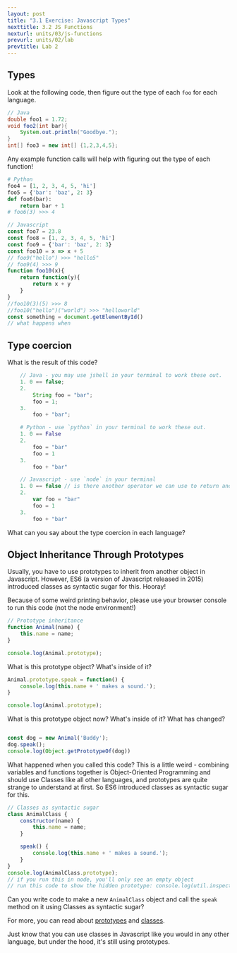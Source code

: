 ```yaml
---
layout: post
title: "3.1 Exercise: Javascript Types"
nexttitle: 3.2 JS Functions
nexturl: units/03/js-functions
prevurl: units/02/lab
prevtitle: Lab 2
--- 
```


## Types

Look at the following code, then figure out the type of each `foo` for each language.

```java
// Java
double foo1 = 1.72;
void foo2(int bar){
    System.out.println("Goodbye.");
}
int[] foo3 = new int[] {1,2,3,4,5};
```

Any example function calls will help with figuring out the type of each function!

```python
# Python
foo4 = [1, 2, 3, 4, 5, 'hi']
foo5 = {'bar': 'baz', 2: 3}
def foo6(bar):
    return bar + 1
# foo6(3) >>> 4
```

```javascript
// Javascript
const foo7 = 23.8
const foo8 = [1, 2, 3, 4, 5, 'hi']
const foo9 = {'bar': 'baz', 2: 3}
const foo10 = x => x + 5
// foo9("hello") >>> "hello5"
// foo9(4) >>> 9
function foo10(x){
    return function(y){
        return x + y
    }
}
//foo10(3)(5) >>> 8
//foo10("hello")("world") >>> "helloworld"
const something = document.getElementById()
// what happens when 
```

## Type coercion

What is the result of this code?

```java
    // Java - you may use jshell in your terminal to work these out. 
    1. 0 == false;
    2. 
        String foo = "bar"; 
        foo = 1;
    3. 
        foo + "bar";
```

```python
    # Python - use `python` in your terminal to work these out.
    1. 0 == False 
    2. 
        foo = "bar"
        foo = 1
    3. 
        foo + "bar"
```

```javascript
    // Javascript - use `node` in your terminal
    1. 0 == false // is there another operator we can use to return another result? 
    2. 
        var foo = "bar"
        foo = 1 
    3. 
        foo + "bar"
```

What can you say about the type coercion in each language?

## Object Inheritance Through Prototypes

Usually, you have to use prototypes to inherit from another object in Javascript. However, ES6 (a version of Javascript released in 2015) introduced classes as syntactic sugar for this. Hooray!

Because of some weird printing behavior, please use your browser console to run this code (not the node environment!)

```javascript
// Prototype inheritance 
function Animal(name) {
    this.name = name;
}

console.log(Animal.prototype);
```

What is this prototype object? What's inside of it?  

```javascript
Animal.prototype.speak = function() {
    console.log(this.name + ' makes a sound.');
}

console.log(Animal.prototype);
```

What is this prototype object now? What's inside of it? What has changed?

```javascript

const dog = new Animal('Buddy');
dog.speak(); 
console.log(Object.getPrototypeOf(dog))
```

What happened when you called this code? 
This is a little weird - combining variables and functions together is Object-Oriented Programming and should use Classes like all other languages, and prototypes are quite strange to understand at first. So ES6 introduced classes as syntactic sugar for this.

```javascript
// Classes as syntactic sugar
class AnimalClass {
    constructor(name) {
        this.name = name;
    }

    speak() {
        console.log(this.name + ' makes a sound.');
    }
}
console.log(AnimalClass.prototype); 
// if you run this in node, you'll only see an empty object 
// run this code to show the hidden prototype: console.log(util.inspect(AnimalClass.prototype, { showHidden: true }));
```

Can you write code to make a new `AnimalClass` object and call the `speak` method on it using Classes as syntactic sugar?

For more, you can read about [prototypes](https://developer.mozilla.org/en-US/docs/Web/JavaScript/Inheritance_and_the_prototype_chain) and [classes](https://developer.mozilla.org/en-US/docs/Web/JavaScript/Reference/Classes).

Just know that you can use classes in Javascript like you would in any other language, but under the hood, it's still using prototypes.